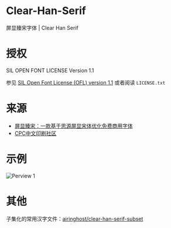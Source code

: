 # Clear-Han-Serif
 屏显臻宋字体 | Clear Han Serif

# 授权

SIL OPEN FONT LICENSE Version 1.1

参见 [SIL Open Font License (OFL) version 1.1](scripts.sil.org/OFL) 或者阅读 `LICENSE.txt`

# 来源

- [屏显臻宋：一款基于思源屏显宋体优化免费商用字体](https://www.maoken.com/freefonts/3329.html)
- [CPC中文印刷社区](https://www.cnprint.org/bbs/thread/165/340143/)

# 示例

![Perview 1](./img/1.jpeg)

# 其他

子集化的常用汉字文件：[airinghost/clear-han-serif-subset](https://github.com/airinghost/clear-han-serif-subset)
